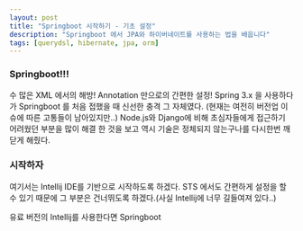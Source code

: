 ```yaml
---
layout: post
title: "Springboot 시작하기 - 기초 설정"
description: "Springboot 에서 JPA와 하이버네이트를 사용하는 법을 배웁니다"
tags: [querydsl, hibernate, jpa, orm]
---
```

### Springboot!!!
수 많은 XML 에서의 해방! Annotation 만으로의 간편한 설정! Spring 3.x 을 사용하다가 Springboot 를 처음 접했을 때 신선한 충격 그 자체였다. (현재는 여전히 버전업 이슈에 따른 고통들이 남아있지만..) Node.js와 Django에 비해 초심자들에게 접근하기 어려웠던 부분을 많이 해결 한 것을 보고 역시 기술은 정체되지 않는구나를 다시한번 깨닫게 해줬다.

### 시작하자
여기서는 Intellij IDE를 기반으로 시작하도록 하겠다. STS 에서도 간편하게 설정을 할 수 있기 때문에 그 부분은 건너뛰도록 하겠다.(사실 Intellij에 너무 길들여져 있다..)

유료 버전의 Intellij를 사용한다면 Springboot
